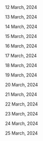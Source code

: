 12 March, 2024

13 March, 2024

14 March, 2024

15 March, 2024

16 March, 2024

17 March, 2024

18 March, 2024

19 March, 2024

20 March, 2024

21 March, 2024

22 March, 2024

23 March, 2024

24 March, 2024

25 March, 2024